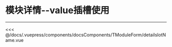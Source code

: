 # 模块详情--value插槽使用

---

<common-code-format isShowModule>
  <docsComponents-TModuleForm-detailslotName slot="source"></docsComponents-TModuleForm-detailslotName>
 <<< @/docs/.vuepress/components/docsComponents/TModuleForm/detailslotName.vue
</common-code-format>
